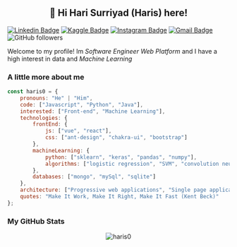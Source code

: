 <h2 align="center">👋 Hi Hari Surriyad (Haris) here!</h2>

[![Linkedin Badge](https://img.shields.io/badge/-haris0-blue?style=flat-square&logo=Linkedin&logoColor=white&link=https://www.linkedin.com/in/haris0/)](https://www.linkedin.com/in/haris0/)
[![Kaggle Badge](https://img.shields.io/badge/-KAGGLE-20BEFF?&style=flat-square&logo=kaggle&logoColor=white&link=https://www.kaggle.com/haris0)](https://www.kaggle.com/haris0)
[![Instagram Badge](https://img.shields.io/badge/-@haris_0-DD2A7B?style=flat-square&labelColor=DD2A7B&logo=instagram&logoColor=white&link=https://www.instagram.com/haris_0)](https://www.instagram.com/haris_0)
[![Gmail Badge](https://img.shields.io/badge/-hari.surriyad@gmail.com-c14438?style=flat-square&logo=Gmail&logoColor=white&link=mailto:hari.surriyad@gmail.com)](mailto:hari.surriyad@gmail.com)
![GitHub followers](https://img.shields.io/github/followers/haris0?label=Follow&style=social)

Welcome to my profile! Im <em>Software Engineer Web Platform</em> and I have a high interest in data and <em>Machine Learning</em>

### A little more about me

```javascript
const haris0 = {
    pronouns: "He" | "Him",
    code: ["Javascript", "Python", "Java"],
    interested: ["Front-end", "Machine Learning"],
    technologies: {
        frontEnd: {
            js: ["vue", "react"],
            css: ["ant-design", "chakra-ui", "bootstrap"]
        },
        machineLearning: {
            python: ["sklearn", "keras", "pandas", "numpy"],
            algorithms: ["logistic regression", "SVM", "convolution neural network", "xgboost"]
        },
        databases: ["mongo", "mySql", "sqlite"]
    },
    architecture: ["Progressive web applications", "Single page applications"],
    quotes: "Make It Work, Make It Right, Make It Fast (Kent Beck)"
};
```
### My GitHub Stats
<p align="center"> <img src="https://github-readme-stats.vercel.app/api?username=haris0&show_icons=true&line_height=27&theme=tokyonight&hide=contribs,prs" alt="haris0" />


<!--
**haris0/haris0** is a ✨ _special_ ✨ repository because its `README.md` (this file) appears on your GitHub profile.

Here are some ideas to get you started:

- 🔭 I’m currently working on ...
- 🌱 I’m currently learning ...
- 👯 I’m looking to collaborate on ...
- 🤔 I’m looking for help with ...
- 💬 Ask me about ...
- 📫 How to reach me: ...
- 😄 Pronouns: ...
- ⚡ Fun fact: ...
-->
